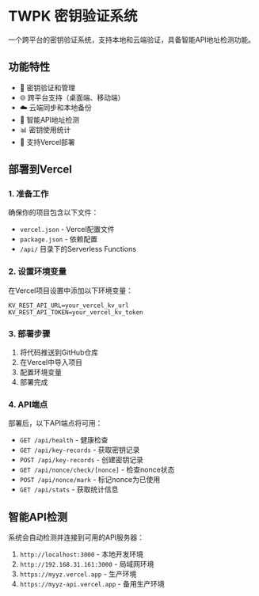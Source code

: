# TWPK 密钥验证系统

一个跨平台的密钥验证系统，支持本地和云端验证，具备智能API地址检测功能。

## 功能特性

- 🔐 密钥验证和管理
- 🌐 跨平台支持（桌面端、移动端）
- ☁️ 云端同步和本地备份
- 🔄 智能API地址检测
- 📊 密钥使用统计
- 🚀 支持Vercel部署

## 部署到Vercel

### 1. 准备工作

确保你的项目包含以下文件：
- `vercel.json` - Vercel配置文件
- `package.json` - 依赖配置
- `/api/` 目录下的Serverless Functions

### 2. 设置环境变量

在Vercel项目设置中添加以下环境变量：

```
KV_REST_API_URL=your_vercel_kv_url
KV_REST_API_TOKEN=your_vercel_kv_token
```

### 3. 部署步骤

1. 将代码推送到GitHub仓库
2. 在Vercel中导入项目
3. 配置环境变量
4. 部署完成

### 4. API端点

部署后，以下API端点将可用：

- `GET /api/health` - 健康检查
- `GET /api/key-records` - 获取密钥记录
- `POST /api/key-records` - 创建密钥记录
- `GET /api/nonce/check/[nonce]` - 检查nonce状态
- `POST /api/nonce/mark` - 标记nonce为已使用
- `GET /api/stats` - 获取统计信息

## 智能API检测

系统会自动检测并连接到可用的API服务器：

1. `http://localhost:3000` - 本地开发环境
2. `http://192.168.31.161:3000` - 局域网环境
3. `https://myyz.vercel.app` - 生产环境
4. `https://myyz-api.vercel.app` - 备用生产环境